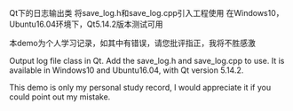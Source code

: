 Qt下的日志输出类
将save_log.h和save_log.cpp引入工程使用
在Windows10，Ubuntu16.04环境下，Qt5.14.2版本测试可用

本demo为个人学习记录，如其中有错误，请您批评指正，我将不胜感激


Output log file class in Qt.
Add the save_log.h and save_log.cpp to use.
It is available in Windows10 and Ubuntu16.04, with Qt version 5.14.2.

This demo is only my personal study record,
I would appreciate it if you could point out my mistake.